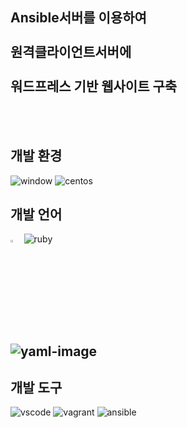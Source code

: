 ## Ansible서버를 이용하여  <br></br>원격클라이언트서버에<br></br>워드프레스   기반 웹사이트 구축
<br>
</br>

## 개발 환경
![window][window-image]
![centos][centos-image]

## 개발 언어
<img src = https://user-images.githubusercontent.com/965439/27257414-2b830a24-539b-11e7-9d72-a01eaf1181ee.png  width="3.5%"> ![ruby][ruby-image]
## ![yaml-image][yaml-image]

## 개발 도구
![vscode][vscode-image]
![vagrant][vagrant-image]
![ansible][ansible-image]








[window-image]: https://img.shields.io/badge/Windows-10-0078D6?logo=windows&logoColor=white
[centos-image]: https://img.shields.io/badge/centOS-7-262577?logo=centos&logoColor=white

[ruby-image]: https://img.shields.io/badge/ruby-CC342D?logo=ruby&logoColor=white
[yaml-image]: https://img.shields.io/badge/YAML-white?logo=&logoColor=white


[vscode-image]: https://img.shields.io/badge/VScode-1.52.1-blueviolet?logo=visual-studio-code&logoColor=white
[vagrant-image]: https://img.shields.io/badge/vagrant-2.2.14-1563FF?logo=vagrant&logoColor=white
[ansible-image]: https://img.shields.io/badge/ansible-2.9.17-EE0000?logo=ansible&logoColor=white



